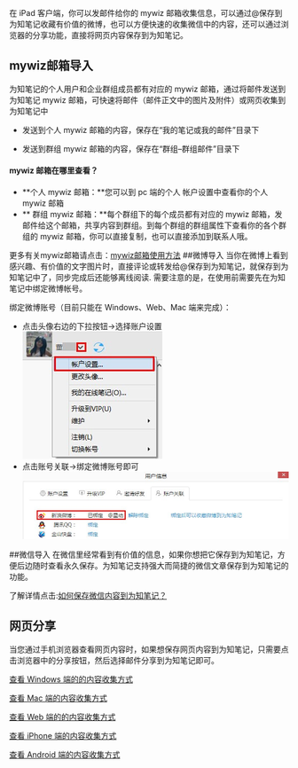 在 iPad 客户端，你可以发邮件给你的 mywiz 邮箱收集信息，可以通过@保存到为知笔记收藏有价值的微博，也可以方便快速的收集微信中的内容，还可以通过浏览器的分享功能，直接将网页内容保存到为知笔记。


## mywiz邮箱导入
为知笔记的个人用户和企业群组成员都有对应的 mywiz 邮箱，通过将邮件发送到为知笔记 mywiz 邮箱，可快速将邮件（邮件正文中的图片及附件）或网页收集到为知笔记中
+ 发送到个人 mywiz 邮箱的内容，保存在“我的笔记或我的邮件”目录下

+ 发送到群组 mywiz 邮箱的内容，保存在“群组–群组邮件”目录下



#### mywiz 邮箱在哪里查看？

+  **个人 mywiz 邮箱：**您可以到 pc 端的个人 帐户设置中查看你的个人 mywiz 邮箱
+ ** 群组 mywiz 邮箱：**每个群组下的每个成员都有对应的 mywiz 邮箱，发邮件给这个邮箱，共享内容到群组。到每个群组的群组属性下查看你的各个群组的 mywiz 邮箱，你可以直接复制，也可以直接添加到联系人哦。

更多有关mywiz邮箱请点击：[mywiz邮箱使用方法](http://blog.wiz.cn/wiz-mywiz.html)
##微博导入
当你在微博上看到感兴趣、有价值的文字图片时，直接评论或转发给@保存到为知笔记，就保存到为知笔记中了，同步完成后还能够离线阅读. 需要注意的是，在使用前需要先在为知笔记中绑定微博帐号。

绑定微博账号（目前只能在 Windows、Web、Mac 端来完成）：
+ 点击头像右边的下拉按钮->选择账户设置![G1](img/G1.jpg)
+ 点击账号关联->绑定微博账号即可![G2](img/G2.jpg)

##微信导入
在微信里经常看到有价值的信息，如果你想把它保存到为知笔记，方便后边随时查看永久保存。为知笔记支持强大而简捷的微信文章保存到为知笔记的功能。

了解详情点击:[如何保存微信内容到为知笔记？](http://blog.wiz.cn/wiz-wechat.html)


## 网页分享
当您通过手机浏览器查看网页内容时，如果想保存网页内容到为知笔记，只需要点击浏览器中的分享按钮，然后选择邮件分享到为知笔记即可。

[查看 Windows 端的的内容收集方式](/windows/collectpc.html)

[查看 Mac 端的内容收集方式](/mac/collectmac.html)

[查看 Web 端的的内容收集方式](/web/collectweb.html)

[查看 iPhone 端的内容收集方式](/iphone/collectiphone.html)

[查看 Android 端的内容收集方式](/android/collectandroid.html)


